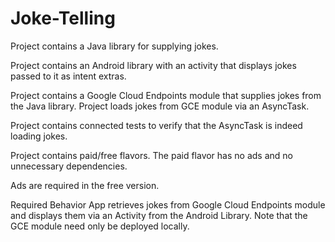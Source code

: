 # Joke-Telling
Project contains a Java library for supplying jokes.

Project contains an Android library with an activity that displays jokes passed to it as intent extras.

Project contains a Google Cloud Endpoints module that supplies jokes from the Java library. Project loads jokes from GCE module via an AsyncTask.

Project contains connected tests to verify that the AsyncTask is indeed loading jokes.

Project contains paid/free flavors. The paid flavor has no ads and no unnecessary dependencies.

Ads are required in the free version.

Required Behavior
App retrieves jokes from Google Cloud Endpoints module and displays them via an Activity from the Android Library. Note that the GCE module need only be deployed locally.
